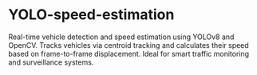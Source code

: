 # YOLO-speed-estimation
Real-time vehicle detection and speed estimation using YOLOv8 and OpenCV. Tracks vehicles via centroid tracking and calculates their speed based on frame-to-frame displacement. Ideal for smart traffic monitoring and surveillance systems.
